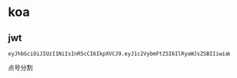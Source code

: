 # koa
## jwt
```
eyJhbGciOiJIUzI1NiIsInR5cCI6IkpXVCJ9.eyJ1c2VybmFtZSI6IlRyaWJsZSBIIiwiaWF0IjoxNjk3NTA5NjAyLCJleHAiOjE2OTc1MDk2NjJ9.xcITUx85ygSEyVDHrtb8Zh7az8zjhEAjQPRpED1ASgM
```
点号分割    
